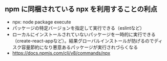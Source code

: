 ## npm に同梱されている npx を利用することの利点
- npx: node package execute
- パッケージの特定バージョンを指定して実行できる（eslintなど）
- ローカルにインストールされていないパッケージを一時的に実行できる（create-react-appなど）。結果グローバルインストールが防げるのでディスク容量節約になり悪意あるパッケージが実行されづらくなる
- https://docs.npmjs.com/cli/v8/commands/npx

